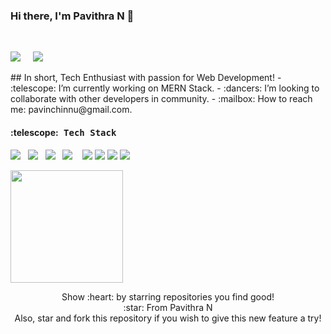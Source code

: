 ### Hi there, I'm Pavithra N :wave:
<br/>
<p>
<a href="https://www.linkedin.com/in/pavithra-npavi/"><img src="https://img.icons8.com/cute-clipart/64/000000/linkedin.png"/></a>&nbsp;&nbsp;&nbsp;&nbsp;
<a href="https://pavithra-npavi.github.io/"><img src="https://img.icons8.com/fluent/48/000000/domain.png"/></a>
<p/>
## In short, Tech Enthusiast with passion for Web Development!
- :telescope: I’m currently working on MERN Stack.
- :dancers: I’m looking to collaborate with other developers in community.
- :mailbox: How to reach me: pavinchinnu@gmail.com.
<h4> :telescope:<samp> Tech Stack</samp></h4>
  <p >
 <img src="https://img.shields.io/badge/html5%20-%23e34f26.svg?&style=for-the-badge&logo=html5&logoColor=white" />&nbsp;&nbsp;
 <img src="https://img.shields.io/badge/css3%20-%231572B6.svg?&style=for-the-badge&logo=css3&logoColor=white" />&nbsp;&nbsp;
 <img src="https://img.shields.io/badge/javascript%20-%23F7DF1E.svg?&style=for-the-badge&logo=javascript&logoColor=white" />&nbsp;&nbsp;
 <img src="https://img.shields.io/badge/react%20-%2361DAFB.svg?&style=for-the-badge&logo=react&logoColor=white" />&nbsp;&nbsp;&nbsp;
 <img src="https://img.shields.io/badge/react%20redux%20-%23c21325.svg?&style=for-the-badge&logo=redux&logoColor=white" />
 <img src="https://img.shields.io/badge/mongodb%20-%23e34f26.svg?&style=for-the-badge&logo=mongodb&logoColor=white" />
 <img src="https://img.shields.io/badge/nodejs%20-%23e34f26.svg?&style=for-the-badge&logo=nodejs&logoColor=white" />
 <img src="https://img.shields.io/badge/Git%20-%23e34f26.svg?&style=for-the-badge&logo=git&logoColor=white" />&nbsp;&nbsp;
 </p>
<img height="180em" src="https://github-readme-stats.vercel.app/api?username=pavithra-npavi&show_icons=true&hide_border=true&&count_private=true&include_all_commits=true" />
<p align = "center">
  Show :heart: by starring repositories you find good! <br/>
:star: From Pavithra N <br/>
Also, star and fork this repository if you wish to give this new feature a try! <br/>
</p>
